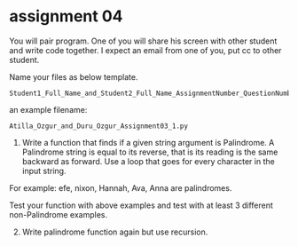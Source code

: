 # assignment 04

You will pair program.
One of you will share his screen with other student and write code together.
I expect an email from one of you, put cc to other student.

Name your files as below template.

	Student1_Full_Name_and_Student2_Full_Name_AssignmentNumber_QuestionNumber.py

an example filename: 

	Atilla_Ozgur_and_Duru_Ozgur_Assignment03_1.py




1. Write a function that finds if a given string argument is Palindrome.
A Palindrome string is equal to its reverse, that is its reading is the same backward as forward.
Use a loop that goes for every character in the input string.

For example: efe, nixon, Hannah, Ava, Anna are palindromes.

Test your function with above examples and test with at least 3 different non-Palindrome examples.

2. Write palindrome function again but use recursion.

